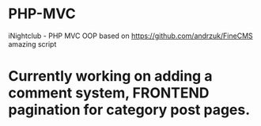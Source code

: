 # PHP-MVC
iNightclub - PHP MVC OOP based on https://github.com/andrzuk/FineCMS amazing script </br>
# Currently working on adding a comment system, FRONTEND pagination for category post pages.
